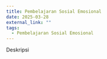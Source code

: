 ```yaml
---
title: Pembelajaran Sosial Emosional
date: 2025-03-28
external_link: ""
tags:
  - Pembelajaran Sosial Emosional
---
```


Deskripsi

<!--more-->
